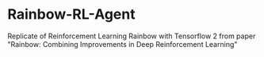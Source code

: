# Rainbow-RL-Agent
Replicate of Reinforcement Learning Rainbow with Tensorflow 2 from paper "Rainbow: Combining Improvements in Deep Reinforcement Learning"

